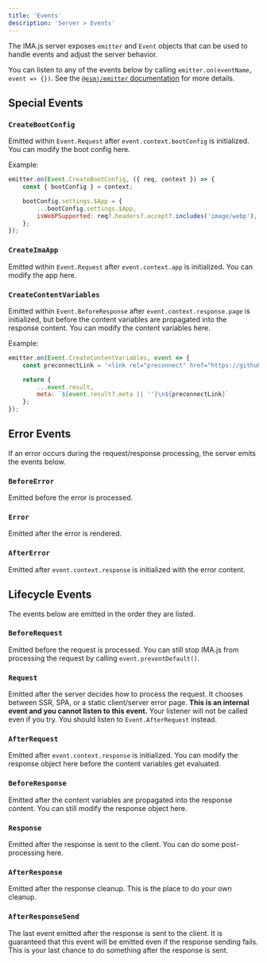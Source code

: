 ```yaml
---
title: 'Events'
description: 'Server > Events'
---
```


The IMA.js server exposes `emitter` and `Event` objects that can be used to handle events and adjust the server behavior.

You can listen to any of the events below by calling `emitter.on(eventName, event => {})`. See the [`@esmj/emitter` documentation](https://github.com/mjancarik/esmj-emitter) for more details.

## Special Events

### `CreateBootConfig`

Emitted within `Event.Request` after `event.context.bootConfig` is initialized. You can modify the boot config here.

Example:

```javascript
emitter.on(Event.CreateBootConfig, ({ req, context }) => {
	const { bootConfig } = context;

	bootConfig.settings.$App = {
		...bootConfig.settings.$App,
        isWebPSupported: req?.headers?.accept?.includes('image/webp'),
	};
});
```

### `CreateImaApp`

Emitted within `Event.Request` after `event.context.app` is initialized. You can modify the app here.

### `CreateContentVariables`

Emitted within `Event.BeforeResponse` after `event.context.response.page` is initialized, but before the content variables are propagated into the response content. You can modify the content variables here.

Example:

```javascript
emitter.on(Event.CreateContentVariables, event => {
    const preconnectLink = '<link rel="preconnect" href="https://github.com/" />';

    return {
        ...event.result,
        meta: `${event.result?.meta || ''}\n${preconnectLink}`
    };
});
```


## Error Events

If an error occurs during the request/response processing, the server emits the events below.

### `BeforeError`

Emitted before the error is processed.

### `Error`

Emitted after the error is rendered.

### `AfterError`

Emitted after `event.context.response` is initialized with the error content.

## Lifecycle Events

The events below are emitted in the order they are listed.

### `BeforeRequest`

Emitted before the request is processed. You can still stop IMA.js from processing the request by calling `event.preventDefault()`.

### `Request`

Emitted after the server decides how to process the request. It chooses between SSR, SPA, or a static client/server error page. **This is an internal event and you cannot listen to this event.** Your listener will not be called even if you try. You should listen to `Event.AfterRequest` instead.

### `AfterRequest`

Emitted after `event.context.response` is initialized. You can modify the response object here before the content variables get evaluated.

### `BeforeResponse`

Emitted after the content variables are propagated into the response content. You can still modify the response object here.

### `Response`

Emitted after the response is sent to the client. You can do some post-processing here.

### `AfterResponse`

Emitted after the response cleanup. This is the place to do your own cleanup.

### `AfterResponseSend`

The last event emitted after the response is sent to the client. It is guaranteed that this event will be emitted even if the response sending fails. This is your last chance to do something after the response is sent.
